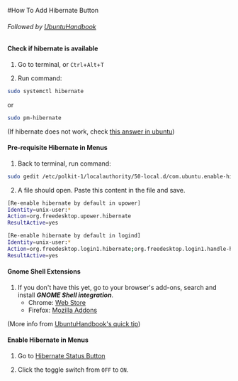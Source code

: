 #How To Add Hibernate Button

###### Followed by [UbuntuHandbook](http://ubuntuhandbook.org/index.php/2018/05/add-hibernate-option-ubuntu-18-04/)

#### Check if hibernate is available

1. Go to terminal, or `Ctrl`+`Alt`+`T`

2. Run command:<br/> 
```bash 
sudo systemctl hibernate
```
or 
```bash 
sudo pm-hibernate
```

(If hibernate does not work, check [this answer in ubuntu](https://askubuntu.com/questions/768136/how-can-i-hibernate-on-ubuntu-16-04/819891#819891))

#### Pre-requisite Hibernate in Menus

1. Back to terminal, run command:<br/> 
```bash
sudo gedit /etc/polkit-1/localauthority/50-local.d/com.ubuntu.enable-hibernate.pkla
```
 
2. A file should open. Paste this content in the file and save.
```bash
[Re-enable hibernate by default in upower]
Identity=unix-user:*
Action=org.freedesktop.upower.hibernate
ResultActive=yes

[Re-enable hibernate by default in logind]
Identity=unix-user:*
Action=org.freedesktop.login1.hibernate;org.freedesktop.login1.handle-hibernate-key;org.freedesktop.login1;org.freedesktop.login1.hibernate-multiple-sessions;org.freedesktop.login1.hibernate-ignore-inhibit
ResultActive=yes
```


#### Gnome Shell Extensions
1. If you don't have this yet, go to your browser's add-ons, search and install _**GNOME Shell integration**_.
    - Chrome: [Web Store](https://chrome.google.com/webstore/detail/gnome-shell-integration/gphhapmejobijbbhgpjhcjognlahblep)
    - Firefox: [Mozilla Addons](https://addons.mozilla.org/en-US/firefox/addon/gnome-shell-integration/)

(More info from [UbuntuHandbook's quick tip](http://ubuntuhandbook.org/index.php/2017/10/install-gnome-extensions-ubuntu-17-10/))
   

#### Enable Hibernate in Menus
1. Go to [Hibernate Status Button](https://extensions.gnome.org/extension/755/hibernate-status-button/)

2. Click the toggle switch from `OFF` to `ON`.